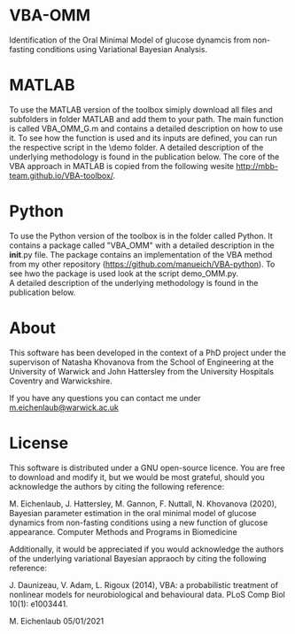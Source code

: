 # VBA-OMM
Identification of the Oral Minimal Model of glucose dynamcis from non-fasting conditions using Variational Bayesian Analysis.

# MATLAB
To use the MATLAB version of the toolbox simiply download all files and subfolders in folder MATLAB and add them to your path. The main function is called VBA_OMM_G.m and contains a detailed description on how to use it. To see how the function is used and its inputs are defined, you can run the respective script in the \demo folder. A detailed description of the underlying methodology is found in the publication below. The core of the VBA approach in MATLAB is copied from the following wesite http://mbb-team.github.io/VBA-toolbox/.

# Python 
To use the Python version of the toolbox is in the folder called Python. It contains a package called "VBA_OMM" with a detailed description in the __init__.py file. The package contains an implementation of the VBA method from my other repository (https://github.com/manueich/VBA-python). To see hwo the package is used look at the script demo_OMM.py.   
A detailed description of the underlying methodology is found in the publication below.

# About
This software has been developed in the context of a PhD project under the supervison of Natasha Khovanova from the School of Engineering at the University of Warwick and John Hattersley from the University Hospitals Coventry and Warwickshire.

If you have any questions you can contact me under m.eichenlaub@warwick.ac.uk

# License
This software is distributed under a GNU open-source licence. You are free to download and modify it, but we would be most grateful, should you acknowledge the authors by citing the following reference:

M. Eichenlaub, J. Hattersley, M. Gannon, F. Nuttall, N. Khovanova (2020), Bayesian parameter estimation in the oral minimal model of glucose dynamics from non-fasting conditions using a new function of glucose appearance. Computer Methods and Programs in Biomedicine

Additionally, it would be appreciated if you would acknowledge the authors of the underlying variational Bayesian appraoch by citing the following reference:

J. Daunizeau, V. Adam, L. Rigoux (2014), VBA: a probabilistic treatment of nonlinear models for neurobiological and behavioural data. PLoS Comp Biol 10(1): e1003441.

M. Eichenlaub 05/01/2021
